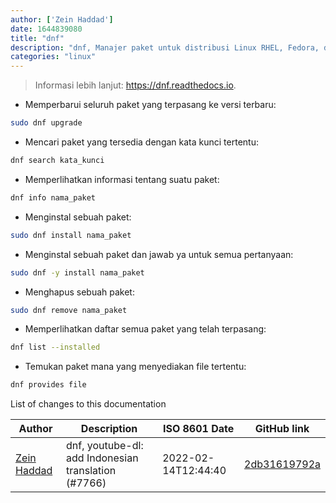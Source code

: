 ```yaml
---
author: ['Zein Haddad']
date: 1644839080
title: "dnf"
description: "dnf, Manajer paket untuk distribusi Linux RHEL, Fedora, dan CentOS (pengganti yum)."
categories: "linux"
---
```

> Informasi lebih lanjut: <https://dnf.readthedocs.io>.

- Memperbarui seluruh paket yang terpasang ke versi terbaru:

```bash
sudo dnf upgrade
```

- Mencari paket yang tersedia dengan kata kunci tertentu:

```bash
dnf search kata_kunci
```

- Memperlihatkan informasi tentang suatu paket:

```bash
dnf info nama_paket
```

- Menginstal sebuah paket:

```bash
sudo dnf install nama_paket
```

- Menginstal sebuah paket dan jawab ya untuk semua pertanyaan:

```bash
sudo dnf -y install nama_paket
```

- Menghapus sebuah paket:

```bash
sudo dnf remove nama_paket
```

- Memperlihatkan daftar semua paket yang telah terpasang:

```bash
dnf list --installed
```

- Temukan paket mana yang menyediakan file tertentu:

```bash
dnf provides file
```
List of changes to this documentation


Author | Description | ISO 8601 Date | GitHub link
------|-----|-----|-----
[Zein Haddad](mailto:zeinhaddad02@gmail.com) | dnf, youtube-dl: add Indonesian translation (#7766) | 2022-02-14T12:44:40 | [2db31619792a](https://github.com/tldr-pages/tldr/commit/2db31619792ac45f8bd79a368b5e10dc51690702)


